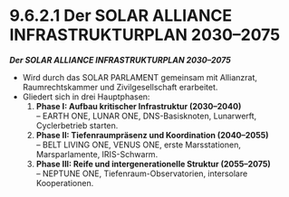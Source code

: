 # 9.6.2.1 Der SOLAR ALLIANCE INFRASTRUKTURPLAN 2030–2075

_**Der SOLAR ALLIANCE INFRASTRUKTURPLAN 2030–2075**_

* Wird durch das SOLAR PARLAMENT gemeinsam mit Allianzrat, Raumrechtskammer und Zivilgesellschaft erarbeitet.
* Gliedert sich in drei Hauptphasen:
  1. **Phase I: Aufbau kritischer Infrastruktur (2030–2040)**\
     – EARTH ONE, LUNAR ONE, DNS-Basisknoten, Lunarwerft, Cyclerbetrieb starten.
  2. **Phase II: Tiefenraumpräsenz und Koordination (2040–2055)**\
     – BELT LIVING ONE, VENUS ONE, erste Marsstationen, Marsparlamente, IRIS-Schwarm.
  3. **Phase III: Reife und intergenerationelle Struktur (2055–2075)**\
     – NEPTUNE ONE, Tiefenraum-Observatorien, intersolare Kooperationen.
